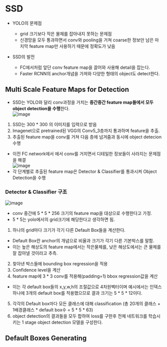 # SSD

- YOLO의 문제점
  - grid 크기보다 작은 물체를 잡아내지 못하는 문제점
  - 신경망을 모두 통과하면서 conv와 pooling을 거쳐 coarse한 정보만 남은 마지막 feature map만 사용하기 때문에 정확도가 낮음

- SSD의 발전
  - FC에서처럼 앞단 conv feature map을 끌어와 사용해 detail을 잡는다.
  - Faster RCNN의 anchor개념을 가져와 다양한 형태의 object도 detect한다.
  
## Multi Scale Feature Maps for Detection
- SSD는 YOLO와 달리 conv과정을 거치는 **중간중간 feature map들에서 모두 object detection을 수행**한다.\
![image](https://user-images.githubusercontent.com/70633080/108800536-c5634300-75d6-11eb-8ec1-42d8ab3713f9.png)
1. SSD는 300 * 300 의 이미지를 입력으로 받음
2. Imagenet으로 pretrained된 VGG의 Conv5_3층까지 통과하며 feature을 추출.
3. 추출된 feature map을 conv를 거쳐 다음 층에 넘겨줌과 동시에 object detecion수행
- 이전 FC network에서 에서 conv를 거치면서 디테일한 정보들이 사라지는 문제점을 해결\
![image](https://user-images.githubusercontent.com/70633080/108800699-3a367d00-75d7-11eb-9b75-66783753acbe.png)
- 각 단계별로 추출된 feature map은 Detector & Classifier를 통과시켜 Object Detection을 수행

### Detector & Classifier 구조
![image](https://user-images.githubusercontent.com/70633080/108800802-72d65680-75d7-11eb-92e1-4bbf7c372db8.png)
- conv 중간에 5 * 5 * 256 크기의 feature map을 대상으로 수행한다고 가정.
- 5 * 5는 yolo에서의 grid크기에 해당한다고 생각하면 됨.
1. 하나의 grid마다 크기가 각기 다른 Default Box들을 계산한다.
  - Default Box란 anchor의 개념으로 비율과 크기가 각기 다른 기본박스를 말함.
  - 이는 높은 해상도의 feature map에서는 작은물체를, 낮은 해상도에서는 큰 물체를 잘 잡아낼 것이라고 추측.
2. 찾아낸 박스들에 bounding box regression을 적용
3. Confidence level을 계산
4. feature map에 3 * 3 conv를 적용해(padding=1) bbox regression값을 계산
  - 이는 각 default box들의 x,y,w,h의 조절값으로 4차원벡터이며 예시에서는 인덱스 하나에 3개의 default box를 적용했으므로 결과 크기는 5 * 5 * 12이다.
5. 각각의 Default box마다 모든 클래스에 대해 classification (총 20개의 클래스 + 1배경클래스 * default box수 = 5 * 5 * 63)
6. object detection의 결과들을 모두 합하여 loss를 구한후 전체 네트워크를 학습시키는 1 stage object detection 모델을 구성한다.

## Default Boxes Generating
